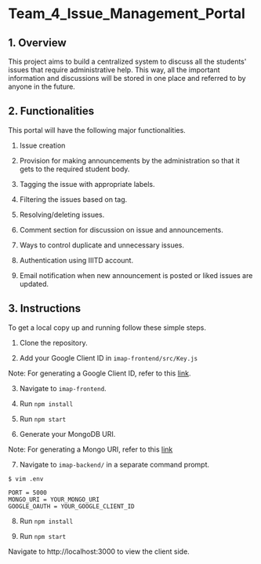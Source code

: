 # Team_4_Issue_Management_Portal

## 1. Overview

This project aims to build a centralized system to discuss all the students' issues that require administrative help. This way, all the important information and discussions will be stored in one place and referred to by anyone in the future.


## 2. Functionalities

This portal will have the following major functionalities.

1.  Issue creation
    
2.  Provision for making announcements by the administration so that it gets to the required student body.

3.  Tagging the issue with appropriate labels.

4.  Filtering the issues based on tag.

5.  Resolving/deleting issues.

6.  Comment section for discussion on issue and announcements.
    
7.  Ways to control duplicate and unnecessary issues.

9.  Authentication using IIITD account.

10.  Email notification when new announcement is posted or liked issues are updated.

## 3. Instructions

To get a local copy up and running follow these simple steps.

1. Clone the repository.

2. Add your Google Client ID in `imap-frontend/src/Key.js`

Note: For generating a Google Client ID, refer to this [link](https://developers.google.com/adwords/api/docs/guides/authentication).

3. Navigate to `imap-frontend`.

4. Run `npm install` 

5. Run `npm start`

6. Generate your MongoDB URI.

Note: For generating a Mongo URI, refer to this [link](https://docs.mongodb.com/guides/server/drivers/)

7. Navigate to `imap-backend/` in a separate command prompt.

  ```
  $ vim .env
  ```
  ```
  PORT = 5000
  MONGO_URI = YOUR_MONGO_URI
  GOOGLE_OAUTH = YOUR_GOOGLE_CLIENT_ID
  ```

8. Run `npm install`

9. Run `npm start`

Navigate to http://localhost:3000 to view the client side.
 
